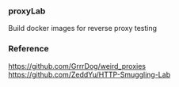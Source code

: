 ### proxyLab

Build docker images for reverse proxy testing

### Reference
https://github.com/GrrrDog/weird_proxies
https://github.com/ZeddYu/HTTP-Smuggling-Lab